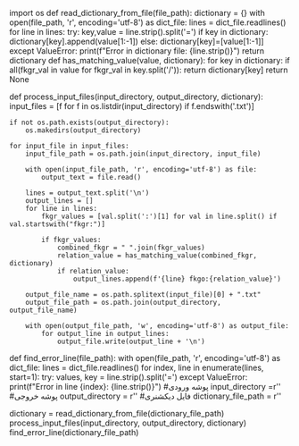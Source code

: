 import os
def read_dictionary_from_file(file_path):
    dictionary = {}
    with open(file_path, 'r', encoding='utf-8') as dict_file:
        lines = dict_file.readlines()
        for line in lines:
            try:
                key,value  = line.strip().split('=')
                if key in dictionary:
                    dictionary[key].append(value[1:-1])
                else:
                    dictionary[key]=[value[1:-1]]
            except ValueError:
                print(f"Error in dictionary file: {line.strip()}")
    return dictionary
def has_matching_value(value, dictionary):
    for key in dictionary:
        if all(fkgr_val in value for fkgr_val in key.split('/')):
            return dictionary[key]
    return None

def process_input_files(input_directory, output_directory, dictionary):
    input_files = [f for f in os.listdir(input_directory) if f.endswith('.txt')]

    if not os.path.exists(output_directory):
        os.makedirs(output_directory)

    for input_file in input_files:
        input_file_path = os.path.join(input_directory, input_file)

        with open(input_file_path, 'r', encoding='utf-8') as file:
            output_text = file.read()

        lines = output_text.split('\n')
        output_lines = []
        for line in lines:
            fkgr_values = [val.split(':')[1] for val in line.split() if val.startswith("fkgr:")]

            if fkgr_values:
                combined_fkgr = " ".join(fkgr_values)
                relation_value = has_matching_value(combined_fkgr, dictionary)
                if relation_value:
                    output_lines.append(f'{line} fkgo:{relation_value}')

        output_file_name = os.path.splitext(input_file)[0] + ".txt"
        output_file_path = os.path.join(output_directory, output_file_name)

        with open(output_file_path, 'w', encoding='utf-8') as output_file:
            for output_line in output_lines:
                output_file.write(output_line + '\n')
def find_error_line(file_path):
    with open(file_path, 'r', encoding='utf-8') as dict_file:
        lines = dict_file.readlines()
        for index, line in enumerate(lines, start=1):
            try:
                values, key = line.strip().split('=')
            except ValueError:
                print(f"Error in line {index}: {line.strip()}")
#پوشه ورودی
input_directory =r''
#پوشه خروجی
output_directory = r''
#فایل دیکشنری
dictionary_file_path = r''

dictionary = read_dictionary_from_file(dictionary_file_path)
process_input_files(input_directory, output_directory, dictionary)
find_error_line(dictionary_file_path)

